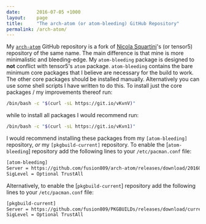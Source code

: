 ```yaml
---
date:      2016-07-05 +1000
layout:    page
title:     "The arch-atom (or atom-bleeding) GitHub Repository"
permalink: /arch-atom/
---
```


My [`arch-atom`](https://github.com/fusion809/arch-atom) GitHub repository is a fork of [Nicola Squartini](https://github.com/tensor5)'s (or tensor5) repository of the same name. The main difference is that mine is more minimalistic and bleeding-edge. My `atom-bleeding` package is designed to **not** conflict with tensor5's `atom` package. `atom-bleeding` contains the bare minimum core packages that I believe are necessary for the build to work. The other core packages should be installed manually. Alternatively you can use some shell scripts I have written to do this. To install just the core packages / my improvements thereof run:

```bash
/bin/bash -c "$(curl -sL https://git.io/vKvnV)"
```

while to install all packages I would recommend run:

```bash
/bin/bash -c "$(curl -sL https://git.io/vKvn1)"
```

I would recommend installing these packages from my `[atom-bleeding]` repository, *or* my `[pkgbuild-current]` repository. To enable the [`atom-bleeding`] repository add the following lines to your `/etc/pacman.conf` file:

```bash
[atom-bleeding]
Server = https://github.com/fusion809/arch-atom/releases/download/20160705/
SigLevel = Optional TrustAll
```

Alternatively, to enable the [`pkgbuild-current`] repository add the following lines to your `/etc/pacman.conf` file:

```bash
[pkgbuild-current]
Server = https://github.com/fusion809/PKGBUILDs/releases/download/current/
SigLevel = Optional TrustAll
```

